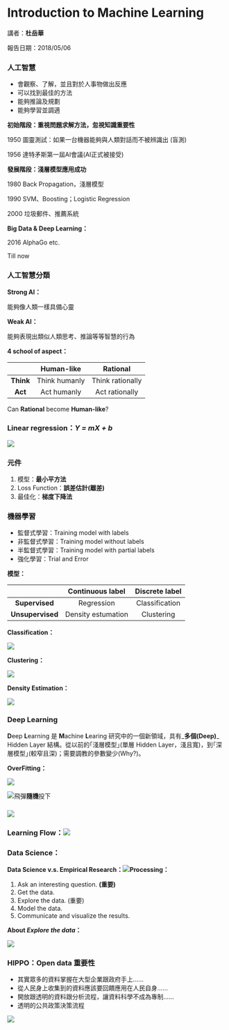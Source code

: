 # Introduction to Machine Learning

講者：**杜岳華**

報告日期：2018/05/06

### 

### 人工智慧

* 會觀察、了解，並且對於人事物做出反應
* 可以找到最佳的方法
* 能夠推論及規劃
* 能夠學習並調適

**初始階段：重視問題求解方法，忽視知識重要性**

1950 圖靈測試：如果一台機器能夠與人類對話而不被辨識出 \(盲測\)

1956 達特矛斯第一屆AI會議\(AI正式被接受\)

**發展階段：淺層模型應用成功**

1980 Back Propagation，淺層模型

1990 SVM、Boosting；Logistic Regression

2000 垃圾郵件、推薦系統

**Big Data & Deep Learning：**

2016 AlphaGo etc.

Till now

### 

### 人工智慧分類

**Strong AI：**

能夠像人類一樣具備心靈

**Weak AI：**

能夠表現出類似人類思考、推論等等智慧的行為

**4 school of aspect：**

|  | **Human-like** | **Rational** |
| :---: | :---: | :---: |
| **Think** | Think humanly | Think rationally |
| **Act** | Act humanly | Act rationally |

Can **Rational** become **Human-like**?

### 

### Linear regression：_**Y = mX + b**_

![](/assets/LR.png)

### 

### 元件

1. 模型：**最小平方法**
2. Loss Function：**誤差估計\(離差\)**
3. 最佳化：**梯度下降法**

### 

### 機器學習

* 監督式學習：Training model with labels
* 非監督式學習：Training model without labels
* 半監督式學習：Training model with partial labels
* 強化學習：Trial and Error

**模型：**

|  | **Continuous label** | **Discrete label** |
| :---: | :---: | :---: |
| **Supervised** | Regression | Classification |
| **Unsupervised** | Density estumation | Clustering |

**Classification：**

![](/assets/Cllification.jpg)

**Clustering：**

![](/assets/Clustering.gif)

**Density Estimation：**

![](/assets/DE.jpg)

### 

### Deep Learning

**D**eep **L**earning 是 **M**achine **L**earing 研究中的一個新領域，具有_**多個\(Deep\)**_ Hidden Layer 結構。從以前的｢淺層模型｣\(單層 Hidden Layer，淺且寬\)，到｢深層模型｣\(較窄且深\)；需要調教的參數變少\(Why?\)。

**OverFitting：**

![](/assets/OverFitting.jpg)

![](/assets/Beainfitting.jpg)飛彈**隨機**投下

### ![](/assets/VD-Err.png)

### **Learning Flow：**![](/assets/LearningFlow.png)

### Data Science：

**Data Science v.s. Empirical Research：**![](/assets/DataScience.png)**Processing：**

1. Ask an interesting question. **\(重要\)**
2. Get the data.
3. Explore the data. \(重要\)
4. Model the data.
5. Communicate and visualize the results.

**About **_**Explore the data**_**：**

![](/assets/ExploreData.png)

### 

### HIPPO：Open data 重要性

* 其實眾多的資料掌握在大型企業跟政府手上……
* 從人民身上收集到的資料應該要回饋應用在人民自身……
* 開放跟透明的資料跟分析流程，讓資料科學不成為專制……
* 透明的公共政策決策流程

![](/assets/Hippo.jpg)

